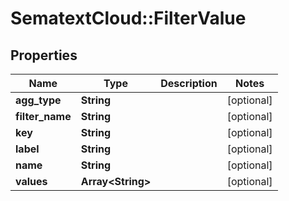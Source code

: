 # SematextCloud::FilterValue

## Properties
| Name            | Type                    | Description | Notes      |
| --------------- | ----------------------- | ----------- | ---------- |
| **agg_type**    | **String**              |             | [optional] |
| **filter_name** | **String**              |             | [optional] |
| **key**         | **String**              |             | [optional] |
| **label**       | **String**              |             | [optional] |
| **name**        | **String**              |             | [optional] |
| **values**      | **Array&lt;String&gt;** |             | [optional] |
